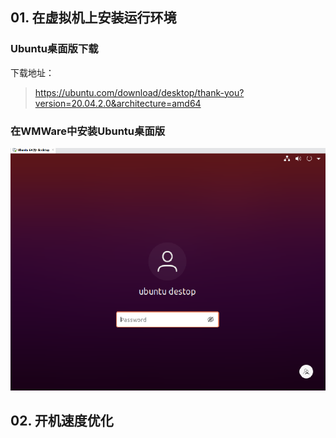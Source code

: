 ## 01. 在虚拟机上安装运行环境

### Ubuntu桌面版下载

下载地址：

> https://ubuntu.com/download/desktop/thank-you?version=20.04.2.0&architecture=amd64

### 在WMWare中安装Ubuntu桌面版

![image-20210901093926064](./img/04-Linux%E4%B8%8B%E5%BC%80%E5%8F%91%E6%A1%8C%E9%9D%A2%E8%BD%AF%E4%BB%B6/image-20210901093926064.png)

## 02. 开机速度优化


